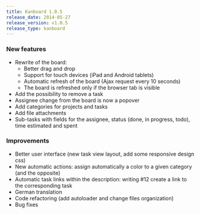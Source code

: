 ```yaml
---
title: Kanboard 1.0.5
release_date: 2014-05-27
release_version: v1.0.5
release_type: kanboard
---
```


### New features

- Rewrite of the board:
    - Better drag and drop
    - Support for touch devices (iPad and Android tablets)
    - Automatic refresh of the board (Ajax request every 10 seconds)
    - The board is refreshed only if the browser tab is visible
- Add the possibility to remove a task
- Assignee change from the board is now a popover
- Add categories for projects and tasks
- Add file attachments
- Sub-tasks with fields for the assignee, status (done, in progress, todo), time estimated and spent

### Improvements

- Better user interface (new task view layout, add some responsive design css)
- New automatic actions: assign automatically a color to a given category (and the opposite)
- Automatic task links within the description: writing #12 create a link to the corresponding task
- German translation
- Code refactoring (add autoloader and change files organization)
- Bug fixes
